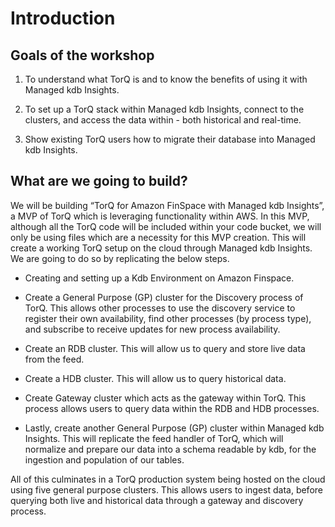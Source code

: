 Introduction
===============

## Goals of the workshop

1. To understand what TorQ is and to know the benefits of using it with Managed kdb Insights.

2. To set up a TorQ stack within Managed kdb Insights, connect to the clusters, and access the data within - both historical and real-time.

3. Show existing TorQ users how to migrate their database into Managed kdb Insights.

## What are we going to build?

We will be building “TorQ for Amazon FinSpace with Managed kdb Insights”, a MVP of TorQ which is leveraging functionality within AWS. In this MVP, although all the TorQ code will be included within your code bucket, we will only be using files which are a necessity for this MVP creation. This will create a working TorQ setup on the cloud through Managed kdb Insights. We are going to do so by replicating the below steps.

- Creating and setting up a Kdb Environment on Amazon Finspace.

- Create a General Purpose (GP) cluster for the Discovery process of TorQ. This allows other processes to use the discovery service to register their own availability, find other processes (by process type), and subscribe to receive updates for new process availability.

- Create an RDB cluster. This will allow us to query and store live data from the feed.

- Create a HDB cluster. This will allow us to query historical data.

- Create Gateway cluster which acts as the gateway within TorQ. This process allows users to query data within the RDB and HDB processes.

- Lastly, create another General Purpose (GP) cluster within Managed kdb Insights. This will replicate the feed handler of TorQ, which will normalize and prepare our data into a schema readable by kdb, for the ingestion and population of our tables.

All of this culminates in a TorQ production system being hosted on the cloud using five general purpose clusters. This allows users to ingest data, before querying both live and historical data through a gateway and discovery process.